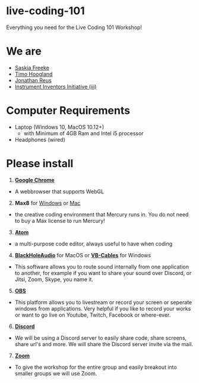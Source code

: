 # live-coding-101

Everything you need for the Live Coding 101 Workshop!

# We are

- [Saskia Freeke](https://sasj.nl/portfolio/)
- [Timo Hoogland](http://www.timohoogland.com)
- [Jonathan Reus](https://jonathanreus.com/)
- [Instrument Inventors Initiative (iii)](https://instrumentinventors.org/)

# Computer Requirements

- Laptop (Windows 10, MacOS 10.12+)
	- with Minimum of 4GB Ram and Intel i5 processor
- Headphones (wired)

# Please install

1. [**Google Chrome**](https://www.google.com/chrome/)
  - A webbrowser that supports WebGL
2. **Max8** for [Windows](https://akiaj5esl75o5wbdcv2a-maxmspjitter.s3.amazonaws.com/Max808_x64_190808.zip) or [Mac](https://akiaj5esl75o5wbdcv2a-maxmspjitter.s3.amazonaws.com/Max808_190808.dmg)
  - the creative coding environment that Mercury runs in. You do not need to buy a Max license to run Mercury!
3. [**Atom**](https://atom.io/)
  - a multi-purpose code editor, always useful to have when coding
4. [**BlackHoleAudio**](https://existential.audio/blackhole/?pk_campaign=github&pk_kwd=release) for MacOS or [**VB-Cables**](https://www.vb-audio.com/Cable/) for Windows
  - This software allows you to route sound internally from one application to another, for example if you want to share your sound over Discord, or Jitsi, Zoom, Skype, you name it.
5. [**OBS**](https://obsproject.com/)
  - This platform allows you to livestream or record your screen or seperate windows from applications. Very helpful if you like to record your works or want to go live on Youtube, Twitch, Facebook or where-ever.
6. [**Discord**](https://discord.com/new)
  - We will be using a Discord server to easily share code, share screens, share url's and more. We will share the Discord server invite via the mail.
7. [**Zoom**](https://zoom.us/download)
  - To give the workshop for the entire group and easily breakout into smaller groups we will use Zoom.
